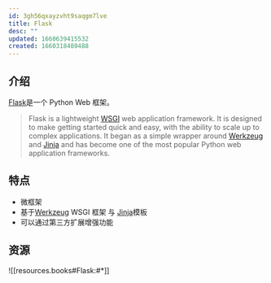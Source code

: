```yaml
---
id: 3gh56qxayzvht9saqgm7lve
title: Flask
desc: ""
updated: 1660639415532
created: 1660318480488
---
```


## 介绍

[Flask](https://pypi.org/project/Flask/)是一个 Python Web 框架。

> Flask is a lightweight [WSGI](https://wsgi.readthedocs.io/) web application framework. It is designed to make getting started quick and easy, with the ability to scale up to complex applications. It began as a simple wrapper around [Werkzeug](https://werkzeug.palletsprojects.com/) and [Jinja](https://jinja.palletsprojects.com/) and has become one of the most popular Python web application frameworks.

## 特点

- 微框架
- 基于[Werkzeug](https://werkzeug.palletsprojects.com/) WSGI 框架 与 [Jinja](https://jinja.palletsprojects.com/)模板
- 可以通过第三方扩展增强功能

## 资源

![[resources.books#Flask:#*]]

